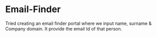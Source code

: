 # Email-Finder
Tried creating an email finder portal where we input name, surname &amp; Company domain. It provide the email Id of that person.
